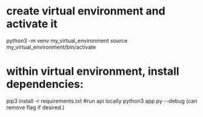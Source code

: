 # create virtual environment and activate it
python3 -m venv my_virtual_environment
source my_virtual_environment/bin/activate
# within virtual environment, install dependencies:
pip3 install -r requirements.txt
#run api locally
python3 app.py --debug (can remove flag if desired.)

